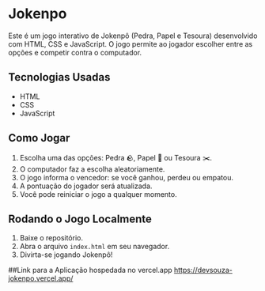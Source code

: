 # Jokenpo
Este é um jogo interativo de Jokenpô (Pedra, Papel e Tesoura) desenvolvido com HTML, CSS e JavaScript. O jogo permite ao jogador escolher entre as opções e competir contra o computador.

## Tecnologias Usadas
- HTML
- CSS
- JavaScript

## Como Jogar
1. Escolha uma das opções: Pedra 🪨, Papel 🧻 ou Tesoura ✂️.
2. O computador faz a escolha aleatoriamente.
3. O jogo informa o vencedor: se você ganhou, perdeu ou empatou.
4. A pontuação do jogador será atualizada.
5. Você pode reiniciar o jogo a qualquer momento.

## Rodando o Jogo Localmente
1. Baixe o repositório.
2. Abra o arquivo `index.html` em seu navegador.
3. Divirta-se jogando Jokenpô!

##Link para a Aplicação hospedada no vercel.app
https://devsouza-jokenpo.vercel.app/
